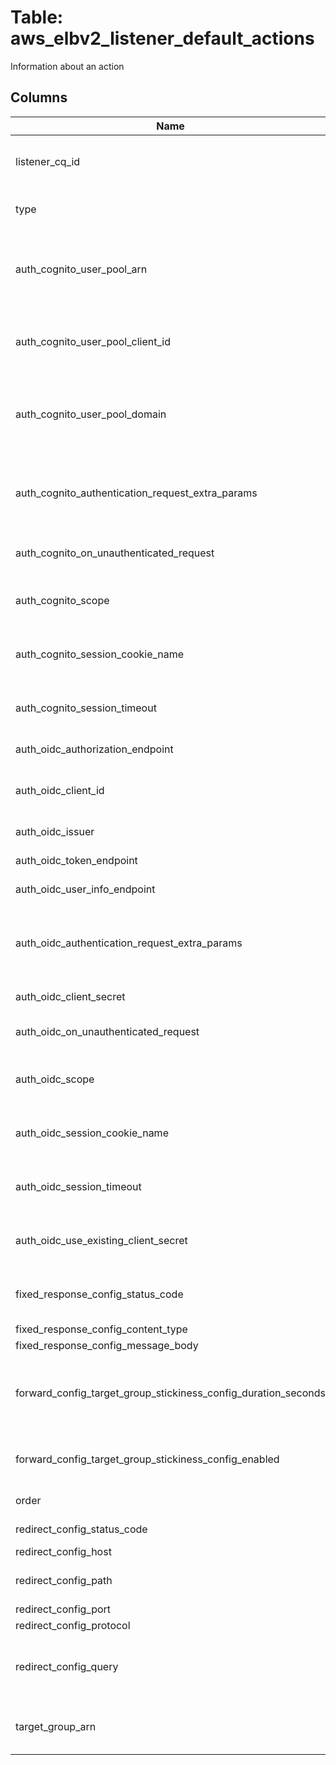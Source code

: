 
# Table: aws_elbv2_listener_default_actions
Information about an action
## Columns
| Name        | Type           | Description  |
| ------------- | ------------- | -----  |
|listener_cq_id|uuid|Unique CloudQuery ID of aws_elbv2_listeners table (FK)|
|type|text|The type of action.  This member is required.|
|auth_cognito_user_pool_arn|text|The Amazon Resource Name (ARN) of the Amazon Cognito user pool.  This member is required.|
|auth_cognito_user_pool_client_id|text|The ID of the Amazon Cognito user pool client.  This member is required.|
|auth_cognito_user_pool_domain|text|The domain prefix or fully-qualified domain name of the Amazon Cognito user pool.  This member is required.|
|auth_cognito_authentication_request_extra_params|jsonb|The query parameters (up to 10) to include in the redirect request to the authorization endpoint.|
|auth_cognito_on_unauthenticated_request|text|The behavior if the user is not authenticated|
|auth_cognito_scope|text|The set of user claims to be requested from the IdP|
|auth_cognito_session_cookie_name|text|The name of the cookie used to maintain session information|
|auth_cognito_session_timeout|bigint|The maximum duration of the authentication session, in seconds|
|auth_oidc_authorization_endpoint|text|The authorization endpoint of the IdP|
|auth_oidc_client_id|text|The OAuth 2.0 client identifier.  This member is required.|
|auth_oidc_issuer|text|The OIDC issuer identifier of the IdP|
|auth_oidc_token_endpoint|text|The token endpoint of the IdP|
|auth_oidc_user_info_endpoint|text|The user info endpoint of the IdP|
|auth_oidc_authentication_request_extra_params|jsonb|The query parameters (up to 10) to include in the redirect request to the authorization endpoint.|
|auth_oidc_client_secret|text|The OAuth 2.0 client secret|
|auth_oidc_on_unauthenticated_request|text|The behavior if the user is not authenticated|
|auth_oidc_scope|text|The set of user claims to be requested from the IdP|
|auth_oidc_session_cookie_name|text|The name of the cookie used to maintain session information|
|auth_oidc_session_timeout|bigint|The maximum duration of the authentication session, in seconds|
|auth_oidc_use_existing_client_secret|boolean|Indicates whether to use the existing client secret when modifying a rule|
|fixed_response_config_status_code|text|The HTTP response code (2XX, 4XX, or 5XX).  This member is required.|
|fixed_response_config_content_type|text|The content type|
|fixed_response_config_message_body|text|The message.|
|forward_config_target_group_stickiness_config_duration_seconds|integer|The time period, in seconds, during which requests from a client should be routed to the same target group|
|forward_config_target_group_stickiness_config_enabled|boolean|Indicates whether target group stickiness is enabled.|
|order|integer|The order for the action|
|redirect_config_status_code|text|The HTTP redirect code|
|redirect_config_host|text|The hostname|
|redirect_config_path|text|The absolute path, starting with the leading "/"|
|redirect_config_port|text|The port|
|redirect_config_protocol|text|The protocol|
|redirect_config_query|text|The query parameters, URL-encoded when necessary, but not percent-encoded|
|target_group_arn|text|The Amazon Resource Name (ARN) of the target group|
